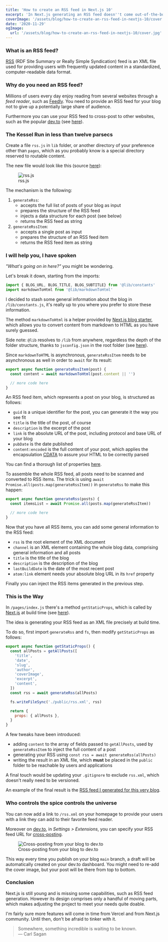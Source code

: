 ```yaml
---
title: 'How to create an RSS feed in Next.js 10'
excerpt: 'In Next.js generating an RSS feed doesn''t come out-of-the-box. This guide will walk you through the short but not so straightforward process to create an RSS feed for your Next.js 10 blog.'
coverImage: '/assets/blog/how-to-create-an-rss-feed-in-nextjs-10/cover.jpg'
date: '2020-11-29'
ogImage:
  url: '/assets/blog/how-to-create-an-rss-feed-in-nextjs-10/cover.jpg'
---
```


### What is an RSS feed?

[RSS](https://en.wikipedia.org/wiki/RSS) (RDF Site Summary or Really Simple Syndication) feed is an XML file used for providing users with frequently updated content in a standardized, computer-readable data format.

### Why do you need an RSS feed?

Millions of users every day enjoy reading from several websites through a *feed reader*, such as [Feedly](https://feedly.com/). You need to provide an RSS feed for your blog not to give up a potentially large share of audience.

Furthermore you can use your RSS feed to cross-post to other websites, such as the popular [dev.to](https://dev.to/) (see [here](#cross-posting-from-blog-to-devto)).

### The Kessel Run in less than twelve parsecs

Create a file `rss.js` in `lib` folder, or another directory of your preference other than `pages`, which as you probably know is a special directory reserved to routable content.

The new file would look like this (source [here](https://gist.github.com/riccardobevilacqua/d3820b80718517448d8ad6c8151fc9ac)):

<figure class="image" aria-label="rss.js">
<img
  src="/assets/blog/how-to-create-an-rss-feed-in-nextjs-10/rss-js.jpg"
  alt="rss.js"
  style="max-height: 600px;"
/>
<figcaption>rss.js</figcaption>
</figure>

The mechanism is the following:

1. `generateRss`:
    - accepts the full list of posts of your blog as input
    - prepares the structure of the RSS feed
    - injects a data structure for each post (see below)
    - returns the RSS feed as string
1. `generateRssItem`:
    - accepts a single post as input
    - prepares the structure of an RSS feed item
    - returns the RSS feed item as string

### I will help you, I have spoken

*"What's going on in here?"* you might be wondering.

Let's break it down, starting from the imports:

```javascript
import { BLOG_URL, BLOG_TITLE, BLOG_SUBTITLE} from '@lib/constants'
import markdownToHtml from '@lib/markdownToHtml'
```

I decided to stash some general information about the blog in `/lib/constants.js`, it's really up to you where you prefer to store these information.

The method `markdownToHtml` is a helper provided by [Next.js blog starter](https://github.com/vercel/next.js/tree/canary/examples/blog-starter), which allows you to convert content from markdown to HTML as you have surely guessed.

Side note: `@lib` resolves to `/lib` from anywhere, regardless the depth of the folder structure, thanks to `jsconfig.json` in the root folder (see [here](https://code.visualstudio.com/docs/languages/jsconfig#_using-webpack-aliases)).

Since `markdownToHTML` is asynchronous, `generateRssItem` needs to be asynchronous as well in order to `await` for its result:

```javascript
export async function generateRssItem(post) {
  const content = await markdownToHtml(post.content || '')

  // more code here
}
```

An RSS feed item, which represents a post on your blog, is structured as follows:

- `guid` is a unique identifier for the post, you can generate it the way you see fit
- `title` is the title of the post, of course
- `description` is the excerpt of the post
- `link` is the absolute URL of the post, including protocol and base URL of your blog
- `pubDate` is the date published
- `content:encoded` is the full content of your post, which applies the encapsulation [CDATA](https://en.wikipedia.org/wiki/CDATA) to assure your HTML to be correctly parsed

You can find a thorough list of properties [here](https://www.rssboard.org/rss-profile).

To assemble the whole RSS feed, all posts need to be scanned and converted to RSS items. The trick is using `await Promise.all(posts.map(generateRssItem))` in `generateRss` to make this happen:

```javascript
export async function generateRss(posts) {
  const itemsList = await Promise.all(posts.map(generateRssItem))

  // more code here
}
```

Now that you have all RSS items, you can add some general information to the RSS feed:

- `rss` is the root element of the XML document
- `channel` is an XML element containing the whole blog data, comprising general information and all posts
- `title` is the title of the blog
- `description` is the description of the blog
- `lastBuildDate` is the date of the most recent post
- `atom:link` element needs your absolute blog URL in its `href` property

Finally you can inject the RSS items generated in the previous step.

### This is the Way

In `/pages/index.js` there's a method `getStaticProps`, which is called by [Next.js](https://nextjs.org/) at build time (see [here](https://nextjs.org/docs/basic-features/data-fetching#getstaticprops-static-generation)).

The idea is generating your RSS feed as an XML file precisely at build time.

To do so, first import `generateRss` and `fs`, then modify `getStaticProps` as follows:

```javascript
export async function getStaticProps() {
  const allPosts = getAllPosts([
    'title',
    'date',
    'slug',
    'author',
    'coverImage',
    'excerpt',
    'content',
  ])
  const rss = await generateRss(allPosts)

  fs.writeFileSync('./public/rss.xml', rss)

  return {
    props: { allPosts },
  }
}
```

A few tweaks have been introduced:

- adding `content` to the array of fields passed to `getAllPosts`, used by `generateRssItem` to inject the full content of a post
- generating your RSS using `const rss = await generateRss(allPosts)`
- writing the result in an XML file, which **must** be placed in the `public` folder to be reachable by users and applications

A final touch would be updating your `.gitignore` to exclude `rss.xml`, which doesn't really need to be versioned.

An example of the final result is the [RSS feed I generated for this very blog](https://riccardo.codes/rss.xml).

### Who controls the spice controls the universe

You can now add a link to `/rss.xml` on your homepage to provide your users with a link they can add to their favorite feed reader.

<a id="cross-posting-from-blog-to-devto"></a>

Moreover on [dev.to](https://dev.to/), in *Settings > Extensions*, you can specify your RSS feed URL for [cross-posting](https://dictionary.cambridge.org/dictionary/english/cross-posting).

<figure class="image" aria-label="Cross-posting from your blog to dev.to">
<img
  src="/assets/blog/how-to-create-an-rss-feed-in-nextjs-10/devto-cross-posting-via-rss-feed.jpeg"
  alt="Cross-posting from your blog to dev.to"
  style="max-height: 300px;"
/>
<figcaption>Cross-posting from your blog to dev.to</figcaption>
</figure>

This way every time you publish on your blog `main` branch, a draft will be automatically created on your dev.to dashboard. You might need to re-add the cover image, but your post will be there from top to bottom.

### Conclusion

Next.js is still young and is missing some capabilities, such as RSS feed generation. However its design comprises only a handful of moving parts, which makes adjusting the project to meet your needs quite doable.

I'm fairly sure more features will come in time from Vercel and from Next.js community. Until then, don't be afraid to tinker with it.

> Somewhere, something incredible is waiting to be known.  
― Carl Sagan
